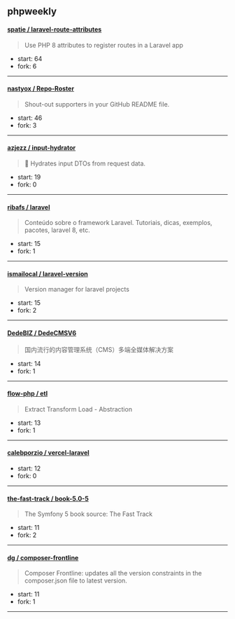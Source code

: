 ## phpweekly

#### [spatie / laravel-route-attributes](https://github.com/spatie/laravel-route-attributes)

> Use PHP 8 attributes to register routes in a Laravel app

+ start: 64
+ fork: 6

----


#### [nastyox / Repo-Roster](https://github.com/nastyox/Repo-Roster)

> Shout-out supporters in your GitHub README file.

+ start: 46
+ fork: 3

----


#### [azjezz / input-hydrator](https://github.com/azjezz/input-hydrator)

> 🧱 Hydrates input DTOs from request data.

+ start: 19
+ fork: 0

----


#### [ribafs / laravel](https://github.com/ribafs/laravel)

> Conteúdo sobre o framework Laravel. Tutoriais, dicas, exemplos, pacotes, laravel 8, etc.

+ start: 15
+ fork: 1

----


#### [ismailocal / laravel-version](https://github.com/ismailocal/laravel-version)

> Version manager for laravel projects

+ start: 15
+ fork: 2

----


#### [DedeBIZ / DedeCMSV6](https://github.com/DedeBIZ/DedeCMSV6)

> 国内流行的内容管理系统（CMS）多端全媒体解决方案

+ start: 14
+ fork: 1

----


#### [flow-php / etl](https://github.com/flow-php/etl)

> Extract Transform Load - Abstraction

+ start: 13
+ fork: 1

----


#### [calebporzio / vercel-laravel](https://github.com/calebporzio/vercel-laravel)

> 

+ start: 12
+ fork: 0

----


#### [the-fast-track / book-5.0-5](https://github.com/the-fast-track/book-5.0-5)

> The Symfony 5 book source: The Fast Track

+ start: 11
+ fork: 2

----


#### [dg / composer-frontline](https://github.com/dg/composer-frontline)

> Composer Frontline: updates all the version constraints in the composer.json file to latest version.

+ start: 11
+ fork: 1

----

